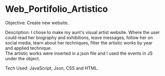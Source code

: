 # Web_Portifolio_Artistico


Objective: Create new website.

Description: I chose to make my aunt's visual artist website. Where the user could read her biography and exhibitions, leave messages, follow her on social media, learn about her techniques, filter the artistic works by year and applied technique.   
The artistic works were inserted in a json file and I used the events in JS under the object.

Tech Used: JavaScript, Json, CSS and HTML.